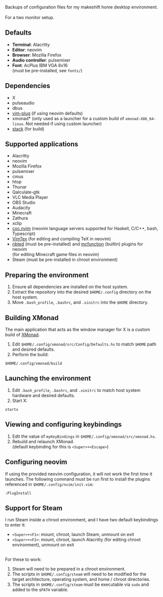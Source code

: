 Backups of configuration files for my makeshift home desktop environment.
<br><br>
For a two monitor setup.

## Defaults
- **Terminal**: Alacritty
- **Editor**: neovim
- **Browser**: Mozilla Firefox
- **Audio controller**: pulsemixer
- **Font**: AcPlus IBM VGA 8x16<br>(must be pre-installed, see `fonts/`)

## Dependencies
- X
- pulseaudio
- dbus
- [vim-plug](https://github.com/junegunn/vim-plug) (if using neovim defaults)
- xmonad* (only used as a launcher for a custom build of `xmonad-X86_64-linux`. Not needed if using custom launcher)
- [stack](https://github.com/commercialhaskell/stack) (for build)

## Supported applications
- Alacritty
- neovim
- Mozilla Firefox
- pulsemixer
- cmus
- htop
- Thunar
- Qalculate-gtk
- VLC Media Player
- OBS Studio
- Audacity
- Minecraft
- Zathura
- xclip
- [coc.nvim](https://github.com/neoclide/coc.nvim) (neovim language servers supported for Haskell, C/C++, bash, Typescript)
- [VimTex](https://github.com/lervag/vimtex) (for editing and compiling TeX in neovim)
- [nbted](https://github.com/C4K3/nbted) (must be pre-installed) and [mcfunction](https://minecraft.fandom.com/wiki/Function_(Java_Edition)) (builtin) plugins for neovim<br>(for editing Minecraft game files in neovim)
- Steam (must be pre-installed in chroot environment)

## Preparing the environment
1. Ensure all dependencies are installed on the host system.
2. Extract the repository into the desired `$HOME/.config` directory on the host system.
3. Move `.bash_profile`, `.bashrc`, and `.xinitrc` into the `$HOME` directory.

## Building XMonad
The main application that acts as the window manager for X is a custom build of [XMonad](https://xmonad.org/).<br>
1. Edit `$HOME/.config/xmonad/src/Config/Defaults.hs` to match `$HOME` path and desired defaults.
2. Perform the build:
```
$HOME/.config/xmonad/build
```

## Launching the environment
1. Edit `.bash_profile`, `.bashrc`, and `.xinitrc` to match host system hardware and desired defaults.
2. Start X:
```
startx
```

## Viewing and configuring keybindings
1. Edit the value of `myKeyBindings` in `$HOME/.config/xmonad/src/xmonad.hs`.
2. Rebuild and relaunch XMonad.<br>(default keybinding for this is `<Super>+<Escape>`)

## Configuring neovim
If using the provided neovim configuration, it will not work the first time it launches. The following command must be run first to install the plugins referenced in `$HOME/.config/nvim/init.vim`:
```
:PlugInstall
```

## Support for Steam
I run Steam inside a chroot environment, and I have two default keybindings to enter it:
- `<Super>+<F1>`: mount, chroot, launch Steam, unmount on exit 
- `<Super>+<F2>`: mount, chroot, launch Alacritty (for editing chroot environment), unmount on exit
<br>
For these to work:

1. Steam will need to be prepared in a chroot environment.
2. The scripts in `$HOME/.config/steam` will need to be modified for the target architecture, operating system, and home / chroot directories.
3. The scripts in `$HOME/.config/steam` must be executable via `sudo` and added to the `$PATH` variable.

